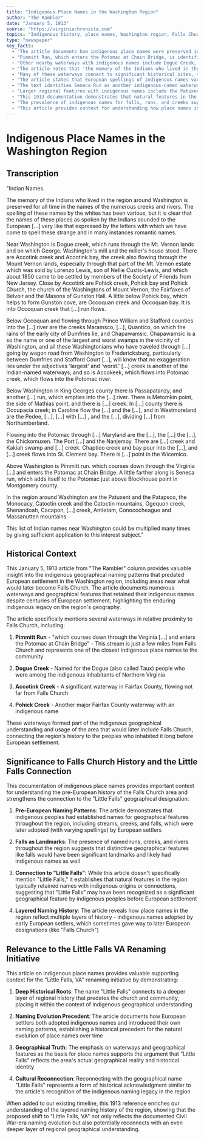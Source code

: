 ```yaml
---
title: "Indigenous Place Names in the Washington Region"
author: "The Rambler"
date: "January 5, 1913"
source: "https://virginiachronicle.com"
topics: "Indigenous history, place names, Washington region, Falls Church history, pre-European settlement, waterways, indigenous geography"
type: "newspaper"
key_facts:
  - "The article documents how indigenous place names were preserved in waterways and geographical features throughout the Washington region"
  - "Pimmitt Run, which enters the Potomac at Chain Bridge, is identified as a waterway with an indigenous name just a few miles from Falls Church"
  - "Other nearby waterways with indigenous names include Dogue Creek, Accotink Creek, Pohick Creek, and Occoquan Creek"
  - "The article notes that 'the memory of the Indians who lived in the region around Washington is preserved for all time in the names of the numerous creeks and rivers'"
  - "Many of these waterways connect to significant historical sites, such as Mount Vernon and Gunston Hall"
  - "The article states that European spellings of indigenous names varied, but generally preserved the original sounds"
  - "The text identifies Seneca Run as another indigenous-named waterway above Washington"
  - "Larger regional features with indigenous names include the Patuxent, Patapsco, Monocacy, Catoctin Creek, Shenandoah, and Massanutten mountains"
  - "This 1913 documentation demonstrates that natural features in the region typically retained their indigenous names despite centuries of European settlement"
  - "The prevalence of indigenous names for falls, runs, and creeks supports the historical significance of geographical names like 'Little Falls'"
  - "This article provides context for understanding how place names in the region reflect multiple layers of history"
---
```


# Indigenous Place Names in the Washington Region

## Transcription

"Indian Names.

The memory of the Indians who lived in the region around Washington is preserved for all time in the names of the numerous creeks and rivers. The spelling of these names by the whites has been various, but it is clear that the names of these places as spoken by the Indians sounded to the European [...] very like that expressed by the letters with which we have come to spell these strange and in many instances romantic names.

Near Washington is Dogue creek, which runs through the Mt. Vernon lands and on which George. Washington's mill and the miller's house stood. There are Accotink creek and Accotink bay, the creek also flowing through the Mount Vernon lands, especially through that part of the Mt. Vernon estate which was sold by Lorenzo Lewis, son of Nellie Custis-Lewis, and which about 1850 came to be settled by members of the Society of Friends from New Jersey. Close by Accotink are Pohick creek, Pohick bay and Pohick Church, the church of the Washingtons of Mount Vernon, the Fairfaxes of Belvoir and the Masons of Gunston Hall. A little below Pohick bay, which helps to form Gunston cove, are Occoquan creek and Occoquan bay. It is into Occoquan creek that [...] run flows.

Below Occoquan and flowing through Prince William and Stafford counties into the [...] river are the creeks Maramsco, [...], Quantico, on which the rains of the early city of Dumfries lie, and Chapawamsic. Chapawamsic is a so the name or one of the largest and worst swamps in the vicinity of Washington, and ail these Washingtonians who have traveled through [...] going by wagon road from Washington to Fredericksburg, particularly between Dumfries and Stafford Court [...], will know that no exaggeration lies under the adjectives 'largest' and 'worst.' [...] creek is another of the Indian-named waterways, and so is Accokeek, which flows into Potomac creek, which flows into the Potomac river.

Below Washington in King Georges county there is Passapatanzy, and another [...] run, which empties into the [...] river. There is Metomkin point, the side of Mathias point, and there is [...] creek. In [...] county there is Occupacia creek; in Caroline flow the [...] and the [...], and in Westmoreland are the Pedee, [...], [...] with [...] , and the [...], dividing [...] from Northumberland.

Flowing into the Potomac through [...] Maryland are the [...], the [...] the [...], the Chickomuxen. The Port [...] and the Nanjemoy. There are [...] creek and Kakiah swamp and [...] creek. Chaptico creek and bay pour into the [...], and [...] creek flows into St. Clement bay. There is [...] point in the Wicemico.

Above Washington is Pimmitt run. which courses down through the Virginia [...] and enters the Potomac at Chain Bridge. A little farther along is Seneca run, which adds itself to the Potomac just above Blockhouse point in Montgomery county.

In the region around Washington are the Patuxent and the Patapsco, the Monocacy, Catoctin creek and the Catoctin mountains, Ogequon creek, Shenandoah, Cacapon, [...] creek, Antietam, Conococheague and Massanutten mountains.

This list of Indian names near Washington could be multiplied many times by giving sufficient application to this interest subject."

## Historical Context

This January 5, 1913 article from "The Rambler" column provides valuable insight into the indigenous geographical naming patterns that predated European settlement in the Washington region, including areas near what would later become Falls Church. The article documents numerous waterways and geographical features that retained their indigenous names despite centuries of European settlement, highlighting the enduring indigenous legacy on the region's geography.

The article specifically mentions several waterways in relative proximity to Falls Church, including:

1. **Pimmitt Run** - "which courses down through the Virginia [...] and enters the Potomac at Chain Bridge" - This stream is just a few miles from Falls Church and represents one of the closest indigenous place names to the community

2. **Dogue Creek** - Named for the Dogue (also called Taux) people who were among the indigenous inhabitants of Northern Virginia

3. **Accotink Creek** - A significant waterway in Fairfax County, flowing not far from Falls Church

4. **Pohick Creek** - Another major Fairfax County waterway with an indigenous name

These waterways formed part of the indigenous geographical understanding and usage of the area that would later include Falls Church, connecting the region's history to the peoples who inhabited it long before European settlement.

## Significance to Falls Church History and the Little Falls Connection

This documentation of indigenous place names provides important context for understanding the pre-European history of the Falls Church area and strengthens the connection to the "Little Falls" geographical designation:

1. **Pre-European Naming Patterns**: The article demonstrates that indigenous peoples had established names for geographical features throughout the region, including streams, creeks, and falls, which were later adopted (with varying spellings) by European settlers

2. **Falls as Landmarks**: The presence of named runs, creeks, and rivers throughout the region suggests that distinctive geographical features like falls would have been significant landmarks and likely had indigenous names as well

3. **Connection to "Little Falls"**: While this article doesn't specifically mention "Little Falls," it establishes that natural features in the region typically retained names with indigenous origins or connections, suggesting that "Little Falls" may have been recognized as a significant geographical feature by indigenous peoples before European settlement

4. **Layered Naming History**: The article reveals how place names in the region reflect multiple layers of history - indigenous names adopted by early European settlers, which sometimes gave way to later European designations (like "Falls Church")

## Relevance to the Little Falls VA Renaming Initiative

This article on indigenous place names provides valuable supporting context for the "Little Falls, VA" renaming initiative by demonstrating:

1. **Deep Historical Roots**: The name "Little Falls" connects to a deeper layer of regional history that predates the church and community, placing it within the context of indigenous geographical understanding

2. **Naming Evolution Precedent**: The article documents how European settlers both adopted indigenous names and introduced their own naming patterns, establishing a historical precedent for the natural evolution of place names over time

3. **Geographical Truth**: The emphasis on waterways and geographical features as the basis for place names supports the argument that "Little Falls" reflects the area's actual geographical reality and historical identity

4. **Cultural Reconnection**: Reconnecting with the geographical name "Little Falls" represents a form of historical acknowledgment similar to the article's recognition of the indigenous naming legacy in the region

When added to our existing timeline, this 1913 reference enriches our understanding of the layered naming history of the region, showing that the proposed shift to "Little Falls, VA" not only reflects the documented Civil War-era naming evolution but also potentially reconnects with an even deeper layer of regional geographical understanding. 